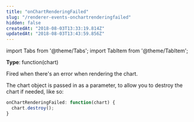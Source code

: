 ```yaml
---
title: "onChartRenderingFailed"
slug: "/renderer-events-onchartrenderingfailed"
hidden: false
createdAt: "2018-08-03T13:33:19.814Z"
updatedAt: "2018-08-03T13:43:59.856Z"
---
```


import Tabs from '@theme/Tabs';
import TabItem from '@theme/TabItem';

**Type**: function(chart)

Fired when there's an error when rendering the chart.

The chart object is passed in as a parameter, to allow you to destroy the chart if needed, like so: 

```javascript
onChartRenderingFailed: function(chart) {
  chart.destroy();
}
```
